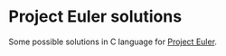 # Project Euler solutions

Some possible solutions in C language for [Project Euler](https://projecteuler.net/).
